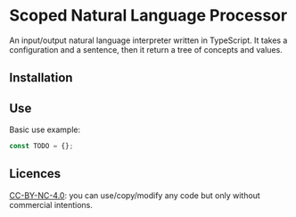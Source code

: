 # Scoped Natural Language Processor

An input/output natural language interpreter written in TypeScript. It takes a configuration and a sentence, then it return a tree of concepts and values.

## Installation

## Use
Basic use example:
```typescript
const TODO = {};
```

## Licences
[CC-BY-NC-4.0](https://creativecommons.org/licenses/by-nc/4.0/): you can use/copy/modify any code but only without commercial intentions.